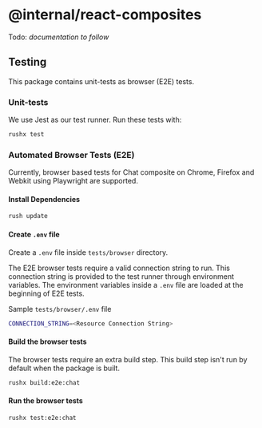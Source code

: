 # @internal/react-composites

Todo: _documentation to follow_

## Testing

This package contains unit-tests as browser (E2E) tests.

### Unit-tests

We use Jest as our test runner. Run these tests with:

```sh
rushx test
```

### Automated Browser Tests (E2E)

Currently, browser based tests for Chat composite on Chrome, Firefox and Webkit using Playwright are supported.

#### Install Dependencies

```sh
rush update
```

#### Create `.env` file

Create a `.env` file inside `tests/browser` directory.

The E2E browser tests require a valid connection string to run. This connection string is provided to the test runner through environment variables.
The environment variables inside a `.env` file are loaded at the beginning of E2E tests.

Sample `tests/browser/.env` file

```sh
CONNECTION_STRING=<Resource Connection String>
```

#### Build the browser tests

The browser tests require an extra build step. This build step isn't run by default when the package is built.

```sh
rushx build:e2e:chat
```

#### Run the browser tests

```sh
rushx test:e2e:chat
```

